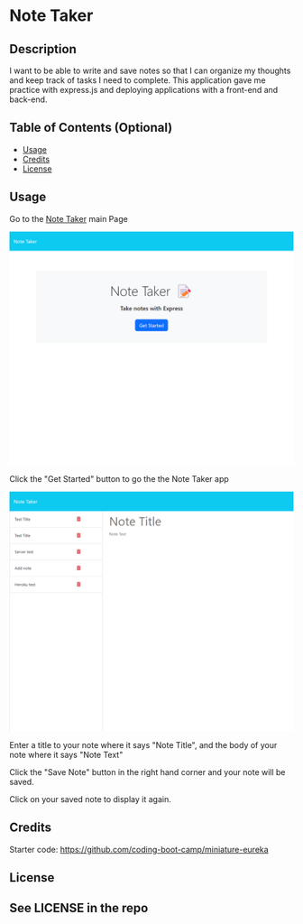 # Note Taker

## Description
I want to be able to write and save notes so that I can organize my thoughts and keep track of tasks I need to complete. This application gave me practice with express.js and deploying applications with a front-end and back-end.

## Table of Contents (Optional)

- [Usage](#usage)
- [Credits](#credits)
- [License](#license)


## Usage

Go to the [Note Taker](https://frozen-headland-39710-e9ad7c86f6c8.herokuapp.com/) main Page

![Note Taker Main Page Screen Shot](/assets/note-taker-main.png)

Click the "Get Started" button to go the the Note Taker app

![Note Taker App Screen Shot](/assets/note-taker-notes-page.png)

Enter a title to your note where it says "Note Title", and the body of your note where it says "Note Text"

Click the "Save Note" button in the right hand corner and your note will be saved.

Click on your saved note to display it again.

## Credits

Starter code:
https://github.com/coding-boot-camp/miniature-eureka

## License

See LICENSE in the repo
---
